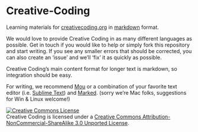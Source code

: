 Creative-Coding
===============

Learning materials for [creativecoding.org](http://www.creativecoding.org) in [markdown](http://daringfireball.net/projects/markdown/) format.

We would love to provide Creative Coding in as many different languages as possible. Get in touch if you would like to help or simply fork this repository and start writing. If you see any smaller errors that should be corrected, you can also create an ‘issue’ and we’ll ‘fix’ it as quickly as possible.

Creative Coding’s main content format for longer text is markdown, so integration should be easy.

For writing, we recommend [Mou](http://www.mouapp.com) or a combination of your favorite text editor (i.e. [Sublime Text](http://www.sublimetext.com/2)) and [Marked](http://markedapp.com/). (sorry we’re Mac folks, suggestions for Win & Linux welcome!)

<a rel="license" href="http://creativecommons.org/licenses/by-nc-sa/3.0/deed.en_US"><img alt="Creative Commons License" style="border-width:0" src="http://i.creativecommons.org/l/by-nc-sa/3.0/80x15.png" /></a><br /><span xmlns:dct="http://purl.org/dc/terms/" property="dct:title">Creative Coding</span> is licensed under a <a rel="license" href="http://creativecommons.org/licenses/by-nc-sa/3.0/deed.en_US">Creative Commons Attribution-NonCommercial-ShareAlike 3.0 Unported License</a>.